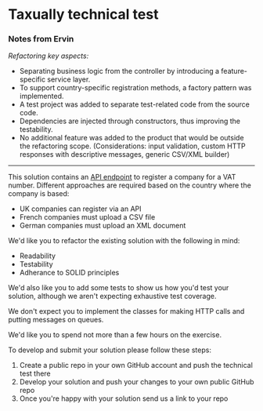 # Taxually technical test

### Notes from Ervin
_Refactoring key aspects:_
* Separating business logic from the controller by introducing a feature-specific service layer.
* To support country-specific registration methods, a factory pattern was implemented.
* A test project was added to separate test-related code from the source code.
* Dependencies are injected through constructors, thus improving the testability.
* No additional feature was added to the product that would be outside the refactoring scope. (Considerations: input validation, custom HTTP responses with descriptive messages, generic CSV/XML builder)

---------------

This solution contains an [API endpoint](https://github.com/Taxually/developer-test/blob/main/Taxually.TechnicalTest/Taxually.TechnicalTest/Controllers/VatRegistrationController.cs) to register a company for a VAT number. Different approaches are required based on the country where the company is based:

- UK companies can register via an API
- French companies must upload a CSV file
- German companies must upload an XML document

We'd like you to refactor the existing solution with the following in mind:

- Readability
- Testability
- Adherance to SOLID principles

We'd also like you to add some tests to show us how you'd test your solution, although we aren't expecting exhaustive test coverage.

We don't expect you to implement the classes for making HTTP calls and putting messages on queues.

We'd like you to spend not more than a few hours on the exercise.

To develop and submit your solution please follow these steps:

1. Create a public repo in your own GitHub account and push the technical test there
2. Develop your solution and push your changes to your own public GitHub repo
3. Once you're happy with your solution send us a link to your repo

